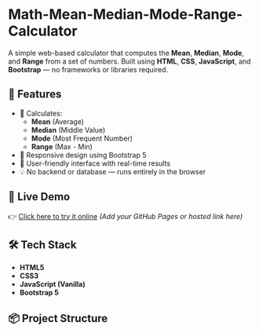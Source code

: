 # Math-Mean-Median-Mode-Range-Calculator

A simple web-based calculator that computes the **Mean**, **Median**, **Mode**, and **Range** from a set of numbers. Built using **HTML**, **CSS**, **JavaScript**, and **Bootstrap** — no frameworks or libraries required.

## 📌 Features

- 🧮 Calculates:
  - **Mean** (Average)
  - **Median** (Middle Value)
  - **Mode** (Most Frequent Number)
  - **Range** (Max - Min)
- 🎯 Responsive design using Bootstrap 5
- 🧊 User-friendly interface with real-time results
- 💡 No backend or database — runs entirely in the browser

## 🚀 Live Demo

👉 [Click here to try it online](#) *(Add your GitHub Pages or hosted link here)*

## 🛠️ Tech Stack

- **HTML5**
- **CSS3**
- **JavaScript (Vanilla)**
- **Bootstrap 5**

## 📦 Project Structure
